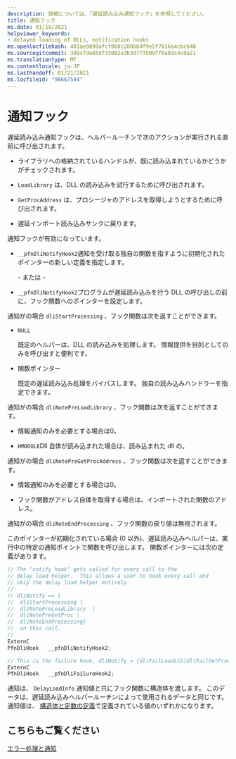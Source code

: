 ```yaml
---
description: 詳細については、「遅延読み込み通知フック」を参照してください。
title: 通知フック
ms.date: 01/19/2021
helpviewer_keywords:
- delayed loading of DLLs, notification hooks
ms.openlocfilehash: 401ae9099afcf00dc280bb4f9e5f7016a4cbc640
ms.sourcegitcommit: 3d9cfde85df33002e3b3d7f3509ff6a8dc4c0a21
ms.translationtype: MT
ms.contentlocale: ja-JP
ms.lasthandoff: 01/21/2021
ms.locfileid: "98667544"
---
```

# <a name="notification-hooks"></a>通知フック

遅延読み込み通知フックは、ヘルパールーチンで次のアクションが実行される直前に呼び出されます。

- ライブラリへの格納されているハンドルが、既に読み込まれているかどうかがチェックされます。

- `LoadLibrary` は、DLL の読み込みを試行するために呼び出されます。

- `GetProcAddress` は、プロシージャのアドレスを取得しようとするために呼び出されます。

- 遅延インポート読み込みサンクに戻ります。

通知フックが有効になっています。

- `__pfnDliNotifyHook2`通知を受け取る独自の関数を指すように初期化されたポインターの新しい定義を指定します。

   \- または -

- `__pfnDliNotifyHook2`プログラムが遅延読み込みを行う DLL の呼び出しの前に、フック関数へのポインターを設定します。

通知がの場合 `dliStartProcessing` 、フック関数は次を返すことができます。

- `NULL`

   既定のヘルパーは、DLL の読み込みを処理します。 情報提供を目的としてのみを呼び出すと便利です。

- 関数ポインター

   既定の遅延読み込み処理をバイパスします。 独自の読み込みハンドラーを指定できます。

通知がの場合 `dliNotePreLoadLibrary` 、フック関数は次を返すことができます。

- 情報通知のみを必要とする場合は0。

- `HMODULE`Dll 自体が読み込まれた場合は、読み込まれた dll の。

通知がの場合 `dliNotePreGetProcAddress` 、フック関数は次を返すことができます。

- 情報通知のみを必要とする場合は0。

- フック関数がアドレス自体を取得する場合は、インポートされた関数のアドレス。

通知がの場合 `dliNoteEndProcessing` 、フック関数の戻り値は無視されます。

このポインターが初期化されている場合 (0 以外)、遅延読み込みヘルパーは、実行中の特定の通知ポイントで関数を呼び出します。 関数ポインターには次の定義があります。

```C
// The "notify hook" gets called for every call to the
// delay load helper.  This allows a user to hook every call and
// skip the delay load helper entirely.
//
// dliNotify == {
//  dliStartProcessing |
//  dliNotePreLoadLibrary  |
//  dliNotePreGetProc |
//  dliNoteEndProcessing}
//  on this call.
//
ExternC
PfnDliHook   __pfnDliNotifyHook2;

// This is the failure hook, dliNotify = {dliFailLoadLib|dliFailGetProc}
ExternC
PfnDliHook   __pfnDliFailureHook2;
```

通知は、 `DelayLoadInfo` 通知値と共にフック関数に構造体を渡します。 このデータは、遅延読み込みヘルパールーチンによって使用されるデータと同じです。 通知値は、 [構造体と定数の定義](structure-and-constant-definitions.md)で定義されている値のいずれかになります。

## <a name="see-also"></a>こちらもご覧ください

[エラー処理と通知](error-handling-and-notification.md)
